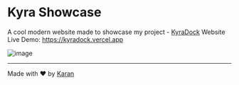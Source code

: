 # Kyra Showcase

A cool modern website made to showcase my project - [KyraDock](https://github.com/Karandev2007/KyraDock)
Website Live Demo: https://kyradock.vercel.app

![image](https://github.com/user-attachments/assets/cc37db5f-232c-474a-93e1-4ce0188c1609)

---

Made with ❤️ by [Karan](https://github.com/Karandev2007)
